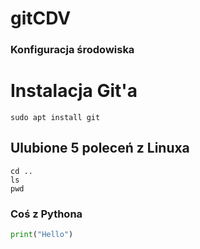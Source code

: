 # gitCDV
### Konfiguracja środowiska
# Instalacja Git'a
``` inatall
sudo apt install git
```

## Ulubione 5 poleceń z Linuxa
```polecenia
cd ..
ls
pwd
```

### Coś z Pythona
```python
print("Hello")
```
